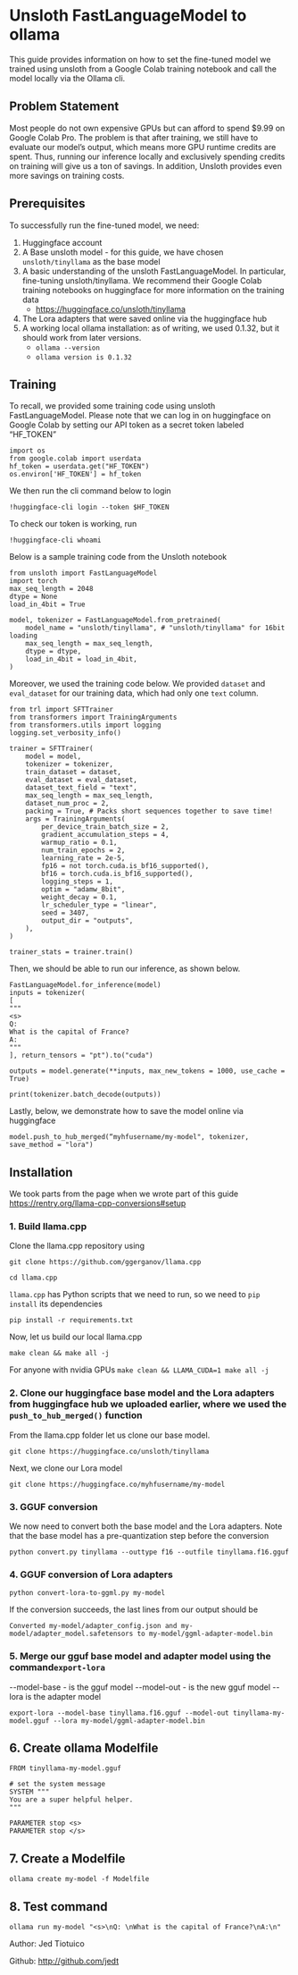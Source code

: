 # Unsloth FastLanguageModel to ollama

This guide provides information on how to set the fine-tuned model we trained using unsloth from a Google Colab training notebook and call the model locally via the Ollama cli.

## Problem Statement

Most people do not own expensive GPUs but can afford to spend $9.99 on Google Colab Pro. The problem is that after training, we still have to evaluate our model’s output, which means more GPU runtime credits are spent. Thus, running our inference locally and exclusively spending credits on training will give us a ton of savings. In addition, Unsloth provides even more savings on training costs.

## Prerequisites

To successfully run the fine-tuned model, we need:

1. Huggingface account
2. A Base unsloth model - for this guide, we have chosen `unsloth/tinyllama` as the base model
3. A basic understanding of the unsloth FastLanguageModel. In particular, fine-tuning unsloth/tinyllama. We recommend their Google Colab training notebooks on huggingface for more information on the training data
   - https://huggingface.co/unsloth/tinyllama
4. The Lora adapters that were saved online via the huggingface hub
5. A working local ollama installation: as of writing, we used 0.1.32, but it should work from later versions.
   - `ollama --version`
   - `ollama version is 0.1.32`

## Training

To recall, we provided some training code using unsloth FastLanguageModel. Please note that we can log in on huggingface on Google Colab by setting our API token as a secret token labeled “HF_TOKEN”

```
import os
from google.colab import userdata
hf_token = userdata.get("HF_TOKEN")
os.environ['HF_TOKEN'] = hf_token
```

We then run the cli command below to login

```
!huggingface-cli login --token $HF_TOKEN
```

To check our token is working, run

```
!huggingface-cli whoami
```

Below is a sample training code from the Unsloth notebook

```
from unsloth import FastLanguageModel
import torch
max_seq_length = 2048
dtype = None
load_in_4bit = True

model, tokenizer = FastLanguageModel.from_pretrained(
    model_name = "unsloth/tinyllama", # "unsloth/tinyllama" for 16bit loading
    max_seq_length = max_seq_length,
    dtype = dtype,
    load_in_4bit = load_in_4bit,
)
```

Moreover, we used the training code below. We provided `dataset` and `eval_dataset` for our training data, which had only one `text` column.

```
from trl import SFTTrainer
from transformers import TrainingArguments
from transformers.utils import logging
logging.set_verbosity_info()

trainer = SFTTrainer(
    model = model,
    tokenizer = tokenizer,
    train_dataset = dataset,
    eval_dataset = eval_dataset,
    dataset_text_field = "text",
    max_seq_length = max_seq_length,
    dataset_num_proc = 2,
    packing = True, # Packs short sequences together to save time!
    args = TrainingArguments(
        per_device_train_batch_size = 2,
        gradient_accumulation_steps = 4,
        warmup_ratio = 0.1,
        num_train_epochs = 2,
        learning_rate = 2e-5,
        fp16 = not torch.cuda.is_bf16_supported(),
        bf16 = torch.cuda.is_bf16_supported(),
        logging_steps = 1,
        optim = "adamw_8bit",
        weight_decay = 0.1,
        lr_scheduler_type = "linear",
        seed = 3407,
        output_dir = "outputs",
    ),
)

trainer_stats = trainer.train()
```

Then, we should be able to run our inference, as shown below.

```
FastLanguageModel.for_inference(model)
inputs = tokenizer(
[
"""
<s>
Q:
What is the capital of France?
A:
"""
], return_tensors = "pt").to("cuda")

outputs = model.generate(**inputs, max_new_tokens = 1000, use_cache = True)

print(tokenizer.batch_decode(outputs))
```

Lastly, below, we demonstrate how to save the model online via huggingface

```
model.push_to_hub_merged(“myhfusername/my-model", tokenizer, save_method = "lora")
```

## Installation

We took parts from the page when we wrote part of this guide
https://rentry.org/llama-cpp-conversions#setup

### 1. Build llama.cpp

Clone the llama.cpp repository using

```
git clone https://github.com/ggerganov/llama.cpp
```

```
cd llama.cpp
```

`llama.cpp` has Python scripts that we need to run, so we need to `pip install` its dependencies

`pip install -r requirements.txt`

Now, let us build our local llama.cpp

`make clean && make all -j`

For anyone with nvidia GPUs
`make clean && LLAMA_CUDA=1 make all -j`

### 2. Clone our huggingface base model and the Lora adapters from huggingface hub we uploaded earlier, where we used the `push_to_hub_merged()` function

From the llama.cpp folder let us clone our base model.

```
git clone https://huggingface.co/unsloth/tinyllama
```

Next, we clone our Lora model

```
git clone https://huggingface.co/myhfusername/my-model
```

### 3. GGUF conversion

We now need to convert both the base model and the Lora adapters. Note that the base model has a pre-quantization step before the conversion

```
python convert.py tinyllama --outtype f16 --outfile tinyllama.f16.gguf
```

### 4. GGUF conversion of Lora adapters

```
python convert-lora-to-ggml.py my-model
```

If the conversion succeeds, the last lines from our output should be

```
Converted my-model/adapter_config.json and my-model/adapter_model.safetensors to my-model/ggml-adapter-model.bin
```

### 5. Merge our gguf base model and adapter model using the command`export-lora`

--model-base - is the gguf model
--model-out - is the new gguf model
--lora is the adapter model

```
export-lora --model-base tinyllama.f16.gguf --model-out tinyllama-my-model.gguf --lora my-model/ggml-adapter-model.bin
```

## 6. Create ollama Modelfile

```
FROM tinyllama-my-model.gguf

# set the system message
SYSTEM """
You are a super helpful helper.
"""

PARAMETER stop <s>
PARAMETER stop </s>
```

## 7. Create a Modelfile

`ollama create my-model -f Modelfile`

## 8. Test command

`ollama run my-model "<s>\nQ: \nWhat is the capital of France?\nA:\n"`

Author: Jed Tiotuico

Github: http://github.com/jedt
